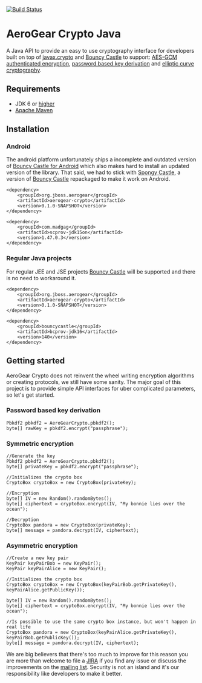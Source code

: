 [![Build Status](https://api.travis-ci.org/abstractj/cryptoparty.png)](https://api.travis-ci.org/abstractj/cryptoparty)

# AeroGear Crypto Java

A Java API to provide an easy to use cryptography interface for developers built on top of [javax.crypto](http://docs.oracle.com/javase/7/docs/api/javax/crypto/package-summary.html) and [Bouncy Castle](http://www.bouncycastle.org) to support: [AES-GCM authenticated encryption](http://csrc.nist.gov/publications/nistpubs/800-38D/SP-800-38D.pdf), [password based key derivation](http://csrc.nist.gov/publications/nistpubs/800-132/nist-sp800-132.pdf) and [elliptic curve cryptography](http://www.nsa.gov/business/programs/elliptic_curve.shtml).

## Requirements

* JDK 6 or [higher](http://www.oracle.com/technetwork/java/javase/downloads/index.html)
* [Apache Maven](http://maven.apache.org/guides/getting-started/) 

## Installation

### Android

The android platform unfortunately ships a incomplete and outdated version of [Bouncy Castle for Android](https://code.google.com/p/android/issues/detail?id=3280) which also makes hard to install an updated version of the library. That said, we had to stick with [Spongy Castle](http://rtyley.github.io/spongycastle/), a version of [Bouncy Castle](http://www.bouncycastle.org) repackaged to make it work on Android.

    <dependency>
        <groupId>org.jboss.aerogear</groupId>
        <artifactId>aerogear-crypto</artifactId>
        <version>0.1.0-SNAPSHOT</version>
    </dependency>

    <dependency>
        <groupId>com.madgag</groupId>
        <artifactId>scprov-jdk15on</artifactId>
        <version>1.47.0.3</version>
    </dependency>

### Regular Java projects

For regular JEE and JSE projects [Bouncy Castle](http://www.bouncycastle.org) will be supported and there is no need to workaround it. 

    <dependency>
        <groupId>org.jboss.aerogear</groupId>
        <artifactId>aerogear-crypto</artifactId>
        <version>0.1.0-SNAPSHOT</version>
    </dependency>
    
    <dependency>
        <groupId>bouncycastle</groupId>
        <artifactId>bcprov-jdk16</artifactId>
        <version>140</version>
    </dependency>

## Getting started

AeroGear Crypto does not reinvent the wheel writing encryption algorithms or creating protocols, we still have some sanity. The major goal of this project is to provide simple API interfaces for uber complicated parameters, so let's get started.

### Password based key derivation

    Pbkdf2 pbkdf2 = AeroGearCrypto.pbkdf2();
    byte[] rawKey = pbkdf2.encrypt("passphrase");

### Symmetric encryption

    //Generate the key
    Pbkdf2 pbkdf2 = AeroGearCrypto.pbkdf2();
    byte[] privateKey = pbkdf2.encrypt("passphrase");
    
    //Initializes the crypto box
    CryptoBox cryptoBox = new CryptoBox(privateKey);
    
    //Encryption
    byte[] IV = new Random().randomBytes();
    byte[] ciphertext = cryptoBox.encrypt(IV, "My bonnie lies over the ocean");

    //Decryption
    CryptoBox pandora = new CryptoBox(privateKey);
    byte[] message = pandora.decrypt(IV, ciphertext);

### Asymmetric encryption

    //Create a new key pair
    KeyPair keyPairBob = new KeyPair();
    KeyPair keyPairAlice = new KeyPair();

    //Initializes the crypto box
    CryptoBox cryptoBox = new CryptoBox(keyPairBob.getPrivateKey(), keyPairAlice.getPublicKey());
    
    byte[] IV = new Random().randomBytes();
    byte[] ciphertext = cryptoBox.encrypt(IV, "My bonnie lies over the ocean");

    //Is possible to use the same crypto box instance, but won't happen in real life
    CryptoBox pandora = new CryptoBox(keyPairAlice.getPrivateKey(), keyPairBob.getPublicKey());
    byte[] message = pandora.decrypt(IV, ciphertext);
    
    
We are big believers that there's too much to improve for this reason you are more than welcome to file a [JIRA](https://issues.jboss.org/browse/AGSEC) if you find any issue or discuss the improvements on the [mailing list](http://aerogear-dev.1069024.n5.nabble.com). Security is not an island and it's our responsibility like developers to make it better.